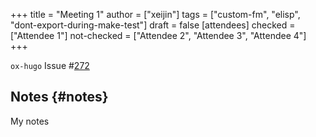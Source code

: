 +++
title = "Meeting 1"
author = ["xeijin"]
tags = ["custom-fm", "elisp", "dont-export-during-make-test"]
draft = false
[attendees]
  checked = ["Attendee 1"]
  not-checked = ["Attendee 2", "Attendee 3", "Attendee 4"]
+++

`ox-hugo` Issue #[272](https://github.com/kaushalmodi/ox-hugo/issues/272)


## Notes {#notes}

My notes
